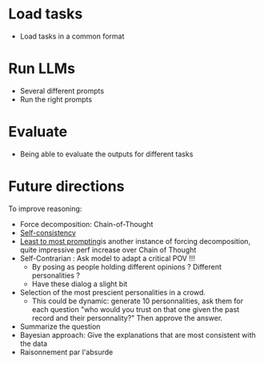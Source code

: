 

# Load tasks
- Load tasks in a common format

# Run LLMs
- Several different prompts
- Run the right prompts

# Evaluate
- Being able to evaluate the outputs for different tasks


# Future directions
To improve reasoning:
- Force decomposition: Chain-of-Thought
- [Self-consistency](https://www.semanticscholar.org/reader/5f19ae1135a9500940978104ec15a5b8751bc7d2)
- [Least to most prompting](https://www.semanticscholar.org/reader/5437e8adab596d7294124c0e798708e050e25321)is another instance of forcing decomposition, quite impressive perf increase over Chain of Thought
- Self-Contrarian : Ask model to adapt a critical POV !!!
	- By posing as people holding different opinions ? Different personalities ?
	- Have these dialog a slight bit
- Selection of the most prescient personalities in a crowd.
	- This could be dynamic: generate 10 personnalities, ask them for each question "who would you trust on that one given the past record and their personnality?" Then approve the answer.
- Summarize the question
- Bayesian approach: Give the explanations that are most consistent with the data
- Raisonnement par l'absurde